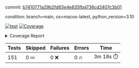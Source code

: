 commit: [b7410771a29b2fd63e4e835fbd736cd2407c3b01](https://github.com/rcmdnk/homebrew-file/tree/b7410771a29b2fd63e4e835fbd736cd2407c3b01)

condition: branch=main, os=macos-latest, python_version=3.10

[![test](https://github.com/rcmdnk/homebrew-file/actions/workflows/test.yml/badge.svg)](https://github.com/rcmdnk/homebrew-file/actions/runs/13310517958)
<a href="https://github.com/rcmdnk/homebrew-file/blob/b7410771a29b2fd63e4e835fbd736cd2407c3b01/README.md"><img alt="Coverage" src="https://img.shields.io/badge/Coverage-0%25-red.svg" /></a><details><summary>Coverage Report </summary><table><tr><th>File</th><th>Stmts</th><th>Miss</th><th>Cover</th><th>Missing</th></tr><tbody><tr><td colspan="5"><b>src/brew_file</b></td></tr><tr><td>&nbsp; &nbsp;<a href="https://github.com/rcmdnk/homebrew-file/blob/b7410771a29b2fd63e4e835fbd736cd2407c3b01/src/brew_file/__init__.py">\_\_init\_\_.py</a></td><td>3</td><td>3</td><td>0%</td><td><a href="https://github.com/rcmdnk/homebrew-file/blob/b7410771a29b2fd63e4e835fbd736cd2407c3b01/src/brew_file/__init__.py#L1-L4">1&ndash;4</a></td></tr><tr><td>&nbsp; &nbsp;<a href="https://github.com/rcmdnk/homebrew-file/blob/b7410771a29b2fd63e4e835fbd736cd2407c3b01/src/brew_file/brew_file.py">brew_file.py</a></td><td>1276</td><td>1276</td><td>0%</td><td><a href="https://github.com/rcmdnk/homebrew-file/blob/b7410771a29b2fd63e4e835fbd736cd2407c3b01/src/brew_file/brew_file.py#L1-L2401">1&ndash;2401</a></td></tr><tr><td>&nbsp; &nbsp;<a href="https://github.com/rcmdnk/homebrew-file/blob/b7410771a29b2fd63e4e835fbd736cd2407c3b01/src/brew_file/brew_helper.py">brew_helper.py</a></td><td>238</td><td>238</td><td>0%</td><td><a href="https://github.com/rcmdnk/homebrew-file/blob/b7410771a29b2fd63e4e835fbd736cd2407c3b01/src/brew_file/brew_helper.py#L1-L395">1&ndash;395</a></td></tr><tr><td>&nbsp; &nbsp;<a href="https://github.com/rcmdnk/homebrew-file/blob/b7410771a29b2fd63e4e835fbd736cd2407c3b01/src/brew_file/brew_info.py">brew_info.py</a></td><td>410</td><td>410</td><td>0%</td><td><a href="https://github.com/rcmdnk/homebrew-file/blob/b7410771a29b2fd63e4e835fbd736cd2407c3b01/src/brew_file/brew_info.py#L1-L620">1&ndash;620</a></td></tr><tr><td>&nbsp; &nbsp;<a href="https://github.com/rcmdnk/homebrew-file/blob/b7410771a29b2fd63e4e835fbd736cd2407c3b01/src/brew_file/info.py">info.py</a></td><td>11</td><td>11</td><td>0%</td><td><a href="https://github.com/rcmdnk/homebrew-file/blob/b7410771a29b2fd63e4e835fbd736cd2407c3b01/src/brew_file/info.py#L1-L17">1&ndash;17</a></td></tr><tr><td>&nbsp; &nbsp;<a href="https://github.com/rcmdnk/homebrew-file/blob/b7410771a29b2fd63e4e835fbd736cd2407c3b01/src/brew_file/main.py">main.py</a></td><td>168</td><td>168</td><td>0%</td><td><a href="https://github.com/rcmdnk/homebrew-file/blob/b7410771a29b2fd63e4e835fbd736cd2407c3b01/src/brew_file/main.py#L1-L681">1&ndash;681</a></td></tr><tr><td>&nbsp; &nbsp;<a href="https://github.com/rcmdnk/homebrew-file/blob/b7410771a29b2fd63e4e835fbd736cd2407c3b01/src/brew_file/utils.py">utils.py</a></td><td>70</td><td>70</td><td>0%</td><td><a href="https://github.com/rcmdnk/homebrew-file/blob/b7410771a29b2fd63e4e835fbd736cd2407c3b01/src/brew_file/utils.py#L1-L134">1&ndash;134</a></td></tr><tr><td><b>TOTAL</b></td><td><b>2176</b></td><td><b>2176</b></td><td><b>0%</b></td><td>&nbsp;</td></tr></tbody></table></details>

| Tests | Skipped | Failures | Errors | Time |
| ----- | ------- | -------- | -------- | ------------------ |
| 151 | 0 :zzz: | 0 :x: | 0 :fire: | 3m 18s :stopwatch: |

